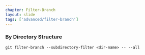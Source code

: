 ```yaml
---
chapter: Filter-Branch
layout: slide
tags: ['advanced/filter-branch']
---
```


### By Directory Structure

	git filter-branch --subdirectory-filter <dir-name> -- --all
